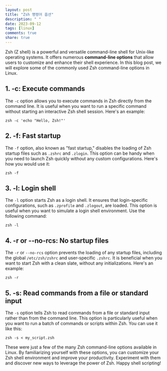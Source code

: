 ```yaml
---
layout: post
title: "Zsh 명령어 옵션"
description: " "
date: 2023-09-12
tags: [linux]
comments: true
share: true
---
```


Zsh (Z shell) is a powerful and versatile command-line shell for Unix-like operating systems. It offers numerous **command-line options** that allow users to customize and enhance their shell experience. In this blog post, we will explore some of the commonly used Zsh command-line options in Linux.

## 1. -c: Execute commands

The `-c` option allows you to execute commands in Zsh directly from the command line. It is useful when you want to run a specific command without starting an interactive Zsh shell session. Here's an example:

```
zsh -c 'echo "Hello, Zsh!"'
```

## 2. -f: Fast startup

The `-f` option, also known as "fast startup," disables the loading of Zsh startup files such as `.zshrc` and `.zlogin`. This option can be handy when you need to launch Zsh quickly without any custom configurations. Here's how you would use it:

```
zsh -f
```

## 3. -l: Login shell

The `-l` option starts Zsh as a login shell. It ensures that login-specific configurations, such as `.zprofile` and `.zlogout`, are loaded. This option is useful when you want to simulate a login shell environment. Use the following command:

```
zsh -l
```

## 4. -r or --no-rcs: No startup files

The `-r` or `--no-rcs` option prevents the loading of any startup files, including the global `/etc/zsh/zshrc` and user-specific `.zshrc`. It is beneficial when you want to start Zsh with a clean slate, without any initializations. Here's an example:

```
zsh -r
```

## 5. -s: Read commands from a file or standard input

The `-s` option tells Zsh to read commands from a file or standard input rather than from the command line. This option is particularly useful when you want to run a batch of commands or scripts within Zsh. You can use it like this:

```
zsh -s < my_script.zsh
```

These were just a few of the many Zsh command-line options available in Linux. By familiarizing yourself with these options, you can customize your Zsh shell environment and improve your productivity. Experiment with them and discover new ways to leverage the power of Zsh. Happy shell scripting!